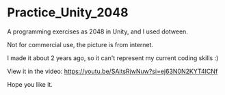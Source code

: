 # Practice_Unity_2048
A programming exercises as 2048 in Unity, and I used dotween. 

Not for commercial use, the picture is from internet.

I made it about 2 years ago, so it can't represent my current coding skills :)

View it in the video: https://youtu.be/SAitsRjwNuw?si=ej63N0N2KYT4ICNf

Hope you like it.
